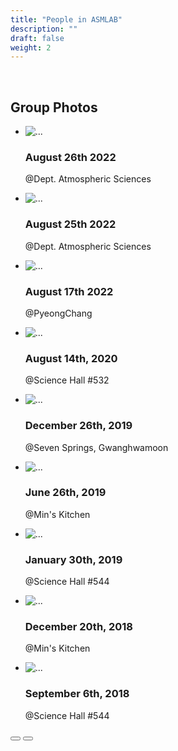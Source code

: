 ```yaml
---
title: "People in ASMLAB"
description: ""
draft: false
weight: 2
---
```

<br>

## Group Photos
<div class="swiffy-slider slider-item-show2 slider-nav-caret slider-nav-page">
  <ul class="slider-container">
    <li>
      <div class="card border-0">
        <img src="/asmlab/images/group_tak_farewell.jpeg" class="card-img-top" loading="lazy" alt="...">
        <div class="card-body p-0 pt-2">
          <div class="d-flex">
            <h3 class="flex-grow-1 h5">August 26th 2022</h3>
            <p class="px-2">@Dept. Atmospheric Sciences</p>
          </div>
        </div>
      </div>
    </li>
    <li>
      <div class="card border-0">
        <img src="/asmlab/images/group_2022_summer.jpeg" class="card-img-top" loading="lazy" alt="...">
        <div class="card-body p-0 pt-2">
          <div class="d-flex">
            <h3 class="flex-grow-1 h5">August 25th 2022</h3>
            <p class="px-2">@Dept. Atmospheric Sciences</p>
          </div>
        </div>
      </div>
    </li>
    <li>
      <div class="card border-0">
        <img src="/asmlab/images/group_pyungchang.jpeg" class="card-img-top" loading="lazy" alt="...">
        <div class="card-body p-0 pt-2">
          <div class="d-flex">
            <h3 class="flex-grow-1 h5">August 17th 2022</h3>
            <p class="px-2">@PyeongChang</p>
          </div>
        </div>
      </div>
    </li>
    <!-- <li>
      <div class="card border-0">
        <img src="/asmlab/images/group_20220408.jpeg" class="card-img-top" loading="lazy" alt="...">
        <div class="card-body p-0 pt-2">
          <div class="d-flex">
            <h3 class="flex-grow-1 h5">April 8th 2022</h3>
            <p class="px-2">@Yonsei Univ. </p>
          </div>
        </div>
      </div>
    </li> -->
    <li>
      <div class="card border-0">
        <img src="/asmlab/images/Group_2020summer.jpeg" class="card-img-top" loading="lazy" alt="...">
        <div class="card-body p-0 pt-2">
          <div class="d-flex">
            <h3 class="flex-grow-1 h5">August 14th, 2020</h3>
            <p class="px-2">@Science Hall #532</p>
          </div>
        </div>
      </div>
    </li>
    <li>
      <div class="card border-0">
        <img src="/asmlab/images/Group_photo_20191226.png" class="card-img-top" loading="lazy" alt="...">
        <div class="card-body p-0 pt-2">
          <div class="d-flex">
          <h3 class="flex-grow-1 h5">December 26th, 2019</h3>
          <p class="px-2">@Seven Springs, Gwanghwamoon</p>
          </div>
        </div>
      </div>
    </li>
    <li>
      <div class="card border-0">
        <img src="/asmlab/images/group_med.jpeg" class="card-img-top" loading="lazy" alt="...">
        <div class="card-body p-0 pt-2">
          <div class="d-flex">
            <h3 class="flex-grow-1 h5">June 26th, 2019</h3>
            <p class="px-2">@Min's Kitchen</p>
          </div>
        </div>
      </div>
    </li>
    <li>
      <div class="card border-0">
        <img src="/asmlab/images/Group_photo_20190130_fix.jpg" class="card-img-top" loading="lazy" alt="...">
        <div class="card-body p-0 pt-2">
          <div class="d-flex">
            <h3 class="flex-grow-1 h5">January 30th, 2019</h3>
            <p class="px-2">@Science Hall #544</p>
          </div>
        </div>
      </div>
    </li>
    <li>
      <div class="card border-0">
        <img src="/asmlab/images/groupphoto_20181220_fix.jpg" class="card-img-top" loading="lazy" alt="...">
        <div class="card-body p-0 pt-2">
          <div class="d-flex">
            <h3 class="flex-grow-1 h5">December 20th, 2018</h3>
            <p class="px-2">@Min's Kitchen</p>
          </div>
        </div>
      </div>
    </li>
    <li>
      <div class="card border-0">
        <img src="/asmlab/images/groupphoto.jpg" class="card-img-top" loading="lazy" alt="...">
        <div class="card-body p-0 pt-2">
          <div class="d-flex">
            <h3 class="flex-grow-1 h5">September 6th, 2018</h3>
            <p class="px-2">@Science Hall #544</p>
          </div>
        </div>
      </div>
    </li>
  </ul>

  <button type="button" class="slider-nav" aria-label="Go left"></button>
  <button type="button" class="slider-nav slider-nav-next" aria-label="Go left"></button>
</div>
